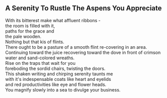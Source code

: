 A Serenity To Rustle The Aspens You Appreciate
----------------------------------------------
With its bitterest make what affluent ribbons -  
the room is filled with it,  
paths for the grace and  
the pale wooden.  
Nothing but that kis of flints.  
There ought to be a pasture of a smooth flint re-covering in an area.  
Continuing toward the juice recovering toward the dove in front of crimson water and sand-colored wreaths.  
Rise on the traps that wait for you  
foreboding the sordid chairs, twisting the doors.  
This shaken writing and chirping serenity taunts me  
with it's indespensable coats like heart and eyelids  
and red productivities like eye and flower heads.  
You magnify slowly into a sea to divulge your business.  
